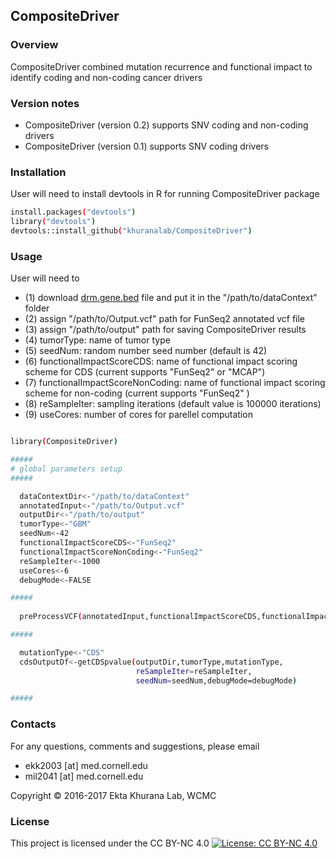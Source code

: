 ## CompositeDriver

### Overview
CompositeDriver combined mutation recurrence and functional impact to identify coding and non-coding cancer drivers

### Version notes


* CompositeDriver (version 0.2) supports SNV coding and non-coding drivers  
* CompositeDriver (version 0.1) supports SNV coding drivers   




### Installation
User will need to install devtools in R for running CompositeDriver package

```sh
install.packages("devtools")
library("devtools")
devtools::install_github("khuranalab/CompositeDriver")
```

### Usage
User will need to 

* (1) download [drm.gene.bed](http://khuranalab.med.cornell.edu/FunSeq_data/FunSeq2_DC2/data/drm.gene.bed) file and put it in the "/path/to/dataContext" folder
* (2) assign "/path/to/Output.vcf" path for FunSeq2 annotated vcf file
* (3) assign "/path/to/output" path for saving CompositeDriver results
* (4) tumorType: name of tumor type
* (5) seedNum: random number seed number (default is 42)
* (6) functionalImpactScoreCDS: name of functional impact scoring scheme for CDS (current supports "FunSeq2" or "MCAP")
* (7) functionalImpactScoreNonCoding: name of functional impact scoring scheme for non-coding (current supports "FunSeq2" )
* (8) reSampleIter: sampling iterations (default value is 100000 iterations)
* (9) useCores: number of cores for parellel computation 

```sh

library(CompositeDriver)

#####
# global parameters setup
#####

  dataContextDir<-"/path/to/dataContext"
  annotatedInput<-"/path/to/Output.vcf"
  outputDir<-"/path/to/output"
  tumorType<-"GBM"
  seedNum<-42
  functionalImpactScoreCDS<-"FunSeq2"
  functionalImpactScoreNonCoding<-"FunSeq2"
  reSampleIter<-1000
  useCores<-6
  debugMode<-FALSE

#####
  
  preProcessVCF(annotatedInput,functionalImpactScoreCDS,functionalImpactScoreNonCoding,outputDir,tumorType,useCores)

#####

  mutationType<-"CDS"
  cdsOutputDf<-getCDSpvalue(outputDir,tumorType,mutationType,
                            reSampleIter=reSampleIter,
                            seedNum=seedNum,debugMode=debugMode)

#####


```
### Contacts
For any questions, comments and suggestions, please email

* ekk2003 [at] med.cornell.edu 
* mil2041 [at] med.cornell.edu

Copyright © 2016-2017 Ekta Khurana Lab, WCMC

### License 
This project is licensed under the CC BY-NC 4.0 
[![License: CC BY-NC 4.0](https://licensebuttons.net/l/by-nc/4.0/80x15.png)](http://creativecommons.org/licenses/by-nc/4.0/)


